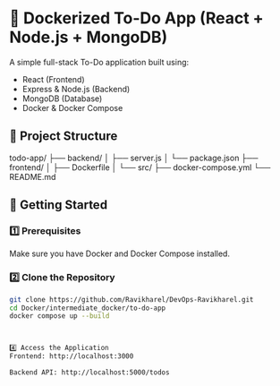 # 📝 Dockerized To-Do App (React + Node.js + MongoDB)

A simple full-stack To-Do application built using:

- React (Frontend)
- Express & Node.js (Backend)
- MongoDB (Database)
- Docker & Docker Compose

## 📁 Project Structure

todo-app/
├── backend/
│ ├── server.js
│ └── package.json
├── frontend/
│ ├── Dockerfile
│ └── src/
├── docker-compose.yml
└── README.md


## 🚀 Getting Started

### 1️⃣ Prerequisites

Make sure you have Docker and Docker Compose installed.

### 2️⃣ Clone the Repository

```bash
git clone https://github.com/Ravikharel/DevOps-Ravikharel.git
cd Docker/intermediate_docker/to-do-app
docker compose up --build



4️⃣ Access the Application
Frontend: http://localhost:3000

Backend API: http://localhost:5000/todos

